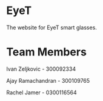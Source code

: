 # EyeT

The website for EyeT smart glasses.

# Team Members

Ivan Zeljkovic - 300092334

Ajay Ramachandran - 300109765

Rachel Jamer - 0300116564
